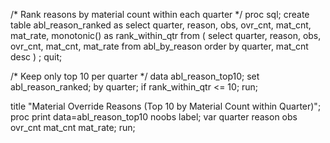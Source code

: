/* Rank reasons by material count within each quarter */
proc sql;
  create table abl_reason_ranked as
  select quarter,
         reason,
         obs,
         ovr_cnt,
         mat_cnt,
         mat_rate,
         monotonic() as rank_within_qtr
  from (
        select quarter,
               reason,
               obs,
               ovr_cnt,
               mat_cnt,
               mat_rate
        from abl_by_reason
        order by quarter, mat_cnt desc
       )
  ;
quit;

/* Keep only top 10 per quarter */
data abl_reason_top10;
  set abl_reason_ranked;
  by quarter;
  if rank_within_qtr <= 10;
run;

title "Material Override Reasons (Top 10 by Material Count within Quarter)";
proc print data=abl_reason_top10 noobs label;
  var quarter reason obs ovr_cnt mat_cnt mat_rate;
run;

